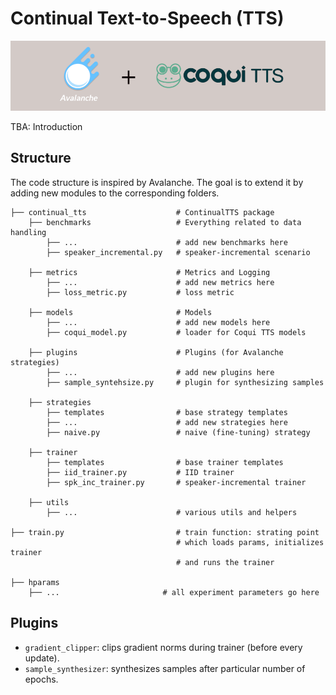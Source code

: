 # Continual Text-to-Speech (TTS)

<p align="center">
  <img src="assets/avalanche_coquiTTS.png" />
</p>

TBA: Introduction

## Structure
The code structure is inspired by Avalanche. The goal is to extend it by adding
new modules to the corresponding folders.

    
    ├── continual_tts                    # ContinualTTS package
        ├── benchmarks                   # Everything related to data handling
            ├── ...                      # add new benchmarks here
            ├── speaker_incremental.py   # speaker-incremental scenario

        ├── metrics                      # Metrics and Logging
            ├── ...                      # add new metrics here
            ├── loss_metric.py           # loss metric

        ├── models                       # Models
            ├── ...                      # add new models here
            ├── coqui_model.py           # loader for Coqui TTS models    
        
        ├── plugins                      # Plugins (for Avalanche strategies)
            ├── ...                      # add new plugins here
            ├── sample_syntehsize.py     # plugin for synthesizing samples

        ├── strategies
            ├── templates                # base strategy templates   
            ├── ...                      # add new strategies here
            ├── naive.py                 # naive (fine-tuning) strategy

        ├── trainer
            ├── templates                # base trainer templates
            ├── iid_trainer.py           # IID trainer
            ├── spk_inc_trainer.py       # speaker-incremental trainer

        ├── utils
            ├── ...                      # various utils and helpers

    ├── train.py                         # train function: strating point
                                         # which loads params, initializes trainer
                                         # and runs the trainer
    
    ├── hparams                       
        ├── ...                       # all experiment parameters go here
                    

## Plugins

- `gradient_clipper`: clips gradient norms during trainer (before every update).
- `sample_synthesizer`: synthesizes samples after particular number of epochs.